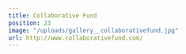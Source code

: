 ```yaml
---
title: Collaborative Fund
position: 23
image: "/uploads/gallery__collaborativefund.jpg"
url: http://www.collaborativefund.com/
---
```


